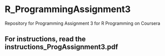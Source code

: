 # R_ProgrammingAssignment3
Repository for Programming Assignment 3 for R Programming on Coursera

## For instructions, read the instructions_ProgAssignment3.pdf
